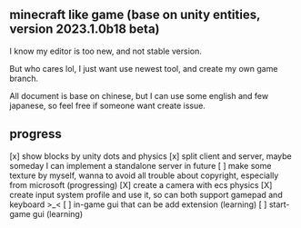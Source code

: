 minecraft like game (base on unity entities, version 2023.1.0b18 beta)
---

I know my editor is too new, and not stable version.

But who cares lol, I just want use newest tool, and create my own game branch.

All document is base on chinese, but I can use some english and few japanese, so feel free if someone want create issue.

progress
---
[x] show blocks by unity dots and physics
[x] split client and server, maybe someday I can implement a standalone server in future
[ ] make some texture by myself, wanna to avoid all trouble about copyright, especially from microsoft (progressing)
[X] create a camera with ecs physics
[X] create input system profile and use it, so can both support gamepad and keyboard >_<
[ ] in-game gui that can be add extension (learning)
[ ] start-game gui (learning)